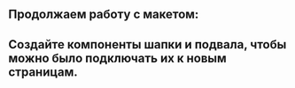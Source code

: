 ## Продолжаем работу с макетом:
## Создайте компоненты шапки и подвала, чтобы можно было подключать их к новым страницам.